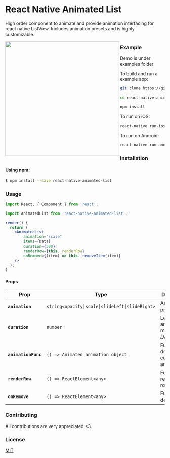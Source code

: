 # React Native Animated List

High order component to animate and provide animation interfacing for react native ListView. Includes animation presets and is highly customizable.


<img align="left" width="360px" src="https://github.com/franciscofsales/react-native-animated-list/raw/master/react-native-animated-list.gif">

### Example

Demo is under examples folder

To build and run a example app:

```bash
git clone https://github.com/franciscofsales/react-native-animated-list

cd react-native-animated-list/examples/simple

npm install
```

To run on iOS:

```bash
react-native run-ios
```

To run on Android:

```bash
react-native run-android
```

### Installation

#### Using npm:

```sh
$ npm install --save react-native-animated-list
```


### Usage

```jsx
import React, { Component } from 'react';

import AnimatedList from 'react-native-animated-list';

render() {
  return (
    <AnimatedList
        animation="scale"
        items={Data}
        duration={300}
        renderRow={this._renderRow}  
        onRemove={(item) => this._removeItem(item)}
    />
  );
}
```

#### Props

| Prop | Type | Description |
|---|---|---|
|**`animation`**|`string<opacity\|scale\|slideLeft\|slideRight>`|Animation preset.|
|**`duration`**|`number`|Length of animation in milliseconds. _Default 300._|
|**`animationFunc`**|`() => Animated animation object`|Function to define a custom animation.|
|**`renderRow`**|`() => ReactElement<any>`|Function to render a row.|
|**`onRemove`**|`() => ReactElement<any>`|Function to delete a row.|



### Contributing
All contributions are very appreciated <3.


### License
[MIT](https://raw.githubusercontent.com/franciscofsales/react-native-animated-list/master/LICENSE)
